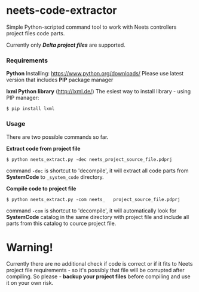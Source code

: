 # neets-code-extractor
Simple Python-scripted command tool to work with Neets controllers project files code parts.

Currently only ***Delta project files*** are supported.

### Requirements
**Python**
Installing: https://www.python.org/downloads/
Please use latest version that includes **PIP** package manager

**lxml Python library** (http://lxml.de/)
The esiest way to install library - using PIP manager:
```shell
$ pip install lxml
```

### Usage
There are two possible commands so far.

**Extract code from project file**
```shell
$ python neets_extract.py -dec neets_project_source_file.pdprj
```
command `-dec` is shortcut to 'decompile', it will extract all code parts from **SystemCode** to `_system_code` directory.

**Compile code to project file**
```shell
$ python neets_extract.py -com neets_   project_source_file.pdprj
```
command `-com` is shortcut to 'decompile', it will automatically look for **SystemCode** catalog in the same directory with project file and include all parts from this catalog to cource project file.

# Warning!
Currently there are no additional check if code is correct or if it fits to Neets project file requirements - so it's possibly that file will be corrupted after compiling.
So please - **backup your project files** before compiling and use it on your own risk. 

